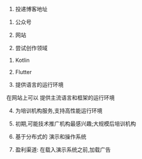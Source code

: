 1. 投递博客地址

1) 公众号

2) 网站

2. 尝试创作领域

1) Kotlin

2) Flutter

3. 提供语言的运行环境

在网站上可以 提供主流语言和框架的运行环境

4. 为培训机构服务,支持高性能运行环境

5. 初期,可能技术推广机构最感兴趣;大规模后培训机构

6. 基于分布式的 演示和操作系统

7. 盈利渠道: 在载入演示系统之前,加载广告
